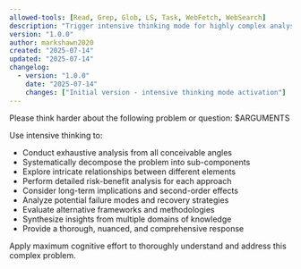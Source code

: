 ```yaml
---
allowed-tools: [Read, Grep, Glob, LS, Task, WebFetch, WebSearch]
description: "Trigger intensive thinking mode for highly complex analysis"
version: "1.0.0"
author: markshawn2020
created: "2025-07-14"
updated: "2025-07-14"
changelog:
  - version: "1.0.0"
    date: "2025-07-14"
    changes: ["Initial version - intensive thinking mode activation"]
---
```


Please think harder about the following problem or question: $ARGUMENTS

Use intensive thinking to:
- Conduct exhaustive analysis from all conceivable angles
- Systematically decompose the problem into sub-components
- Explore intricate relationships between different elements
- Perform detailed risk-benefit analysis for each approach
- Consider long-term implications and second-order effects
- Analyze potential failure modes and recovery strategies
- Evaluate alternative frameworks and methodologies
- Synthesize insights from multiple domains of knowledge
- Provide a thorough, nuanced, and comprehensive response

Apply maximum cognitive effort to thoroughly understand and address this complex problem.